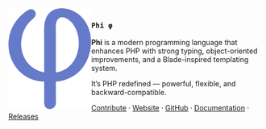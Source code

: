 <img align="left" title="Phi" src="https://github.com/phi-x/art/blob/HEAD/phi-logo.svg?raw=true" alt="φ" height="200"/>

### `Phi φ`

**Phi** is a modern programming language that enhances PHP with strong typing,
object-oriented improvements, and a Blade-inspired templating system.

It’s PHP redefined — powerful, flexible, and backward-compatible.

[Contribute](https://github.com/phi-x/phi/contribute) ·
[Website](https://phi-x.github.io) ·
[GitHub](https://github.com/phi-x/phi) ·
[Documentation](https://phi-x.github.io/guides) ·
[Releases](https://github.com/phi-x/phi/releases)
